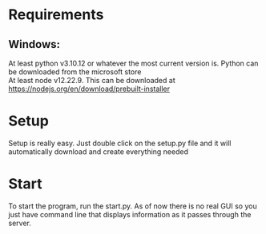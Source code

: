 # Requirements

## Windows: <br>
  At least python v3.10.12 or whatever the most current version is. Python can be downloaded from the microsoft store<br>
  At least node v12.22.9. This can be downloaded at https://nodejs.org/en/download/prebuilt-installer

# Setup
Setup is really easy. Just double click on the setup.py file and it will automatically download and create everything needed

# Start
To start the program, run the start.py.
As of now there is no real GUI so you just have command line that displays information as it passes through the server. 
